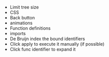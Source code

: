 - Limit tree size
- CSS
- Back button
- animations
- Function definitions
- imports
- De Bruijn index the bound identifiers
- Click apply to execute it manually (if possible)
- Click func identifier to expand it
